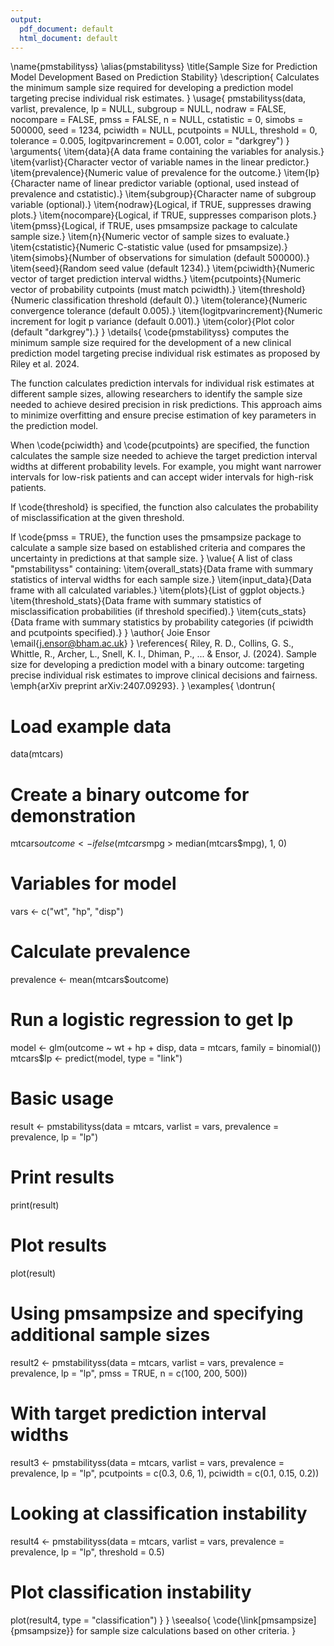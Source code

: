 ```yaml
---
output:
  pdf_document: default
  html_document: default
---
```

\name{pmstabilityss}
\alias{pmstabilityss}
\title{Sample Size for Prediction Model Development Based on Prediction Stability}
\description{
  Calculates the minimum sample size required for developing a prediction model targeting precise individual risk estimates.
}
\usage{
pmstabilityss(data, varlist, prevalence, lp = NULL, subgroup = NULL,
              nodraw = FALSE, nocompare = FALSE, pmss = FALSE, n = NULL,
              cstatistic = 0, simobs = 500000, seed = 1234,
              pciwidth = NULL, pcutpoints = NULL, threshold = 0,
              tolerance = 0.005, logitpvarincrement = 0.001,
              color = "darkgrey")
}
\arguments{
  \item{data}{A data frame containing the variables for analysis.}
  \item{varlist}{Character vector of variable names in the linear predictor.}
  \item{prevalence}{Numeric value of prevalence for the outcome.}
  \item{lp}{Character name of linear predictor variable (optional, used instead of prevalence and cstatistic).}
  \item{subgroup}{Character name of subgroup variable (optional).}
  \item{nodraw}{Logical, if TRUE, suppresses drawing plots.}
  \item{nocompare}{Logical, if TRUE, suppresses comparison plots.}
  \item{pmss}{Logical, if TRUE, uses pmsampsize package to calculate sample size.}
  \item{n}{Numeric vector of sample sizes to evaluate.}
  \item{cstatistic}{Numeric C-statistic value (used for pmsampsize).}
  \item{simobs}{Number of observations for simulation (default 500000).}
  \item{seed}{Random seed value (default 1234).}
  \item{pciwidth}{Numeric vector of target prediction interval widths.}
  \item{pcutpoints}{Numeric vector of probability cutpoints (must match pciwidth).}
  \item{threshold}{Numeric classification threshold (default 0).}
  \item{tolerance}{Numeric convergence tolerance (default 0.005).}
  \item{logitpvarincrement}{Numeric increment for logit p variance (default 0.001).}
  \item{color}{Plot color (default "darkgrey").}
}
\details{
  \code{pmstabilityss} computes the minimum sample size required for the development of a new clinical prediction model targeting precise individual risk estimates as proposed by Riley et al. 2024. 
  
  The function calculates prediction intervals for individual risk estimates at different sample sizes, allowing researchers to identify the sample size needed to achieve desired precision in risk predictions. This approach aims to minimize overfitting and ensure precise estimation of key parameters in the prediction model.
  
  When \code{pciwidth} and \code{pcutpoints} are specified, the function calculates the sample size needed to achieve the target prediction interval widths at different probability levels. For example, you might want narrower intervals for low-risk patients and can accept wider intervals for high-risk patients.
  
  If \code{threshold} is specified, the function also calculates the probability of misclassification at the given threshold.
  
  If \code{pmss = TRUE}, the function uses the pmsampsize package to calculate a sample size based on established criteria and compares the uncertainty in predictions at that sample size.
}
\value{
  A list of class "pmstabilityss" containing:
  \item{overall_stats}{Data frame with summary statistics of interval widths for each sample size.}
  \item{input_data}{Data frame with all calculated variables.}
  \item{plots}{List of ggplot objects.}
  \item{threshold_stats}{Data frame with summary statistics of misclassification probabilities (if threshold specified).}
  \item{cuts_stats}{Data frame with summary statistics by probability categories (if pciwidth and pcutpoints specified).}
}
\author{
  Joie Ensor \email{j.ensor@bham.ac.uk}
}
\references{
  Riley, R. D., Collins, G. S., Whittle, R., Archer, L., Snell, K. I., Dhiman, P., ... & Ensor, J. (2024). Sample size for developing a prediction model with a binary outcome: targeting precise individual risk estimates to improve clinical decisions and fairness. \emph{arXiv preprint arXiv:2407.09293}.
}
\examples{
\dontrun{
# Load example data
data(mtcars)

# Create a binary outcome for demonstration
mtcars$outcome <- ifelse(mtcars$mpg > median(mtcars$mpg), 1, 0)

# Variables for model
vars <- c("wt", "hp", "disp")

# Calculate prevalence
prevalence <- mean(mtcars$outcome)

# Run a logistic regression to get lp
model <- glm(outcome ~ wt + hp + disp, data = mtcars, family = binomial())
mtcars$lp <- predict(model, type = "link")

# Basic usage
result <- pmstabilityss(data = mtcars, 
                        varlist = vars, 
                        prevalence = prevalence,
                        lp = "lp")

# Print results
print(result)

# Plot results
plot(result)

# Using pmsampsize and specifying additional sample sizes
result2 <- pmstabilityss(data = mtcars, 
                         varlist = vars, 
                         prevalence = prevalence,
                         lp = "lp", 
                         pmss = TRUE, 
                         n = c(100, 200, 500))

# With target prediction interval widths
result3 <- pmstabilityss(data = mtcars, 
                         varlist = vars, 
                         prevalence = prevalence,
                         lp = "lp",
                         pcutpoints = c(0.3, 0.6, 1),
                         pciwidth = c(0.1, 0.15, 0.2))

# Looking at classification instability
result4 <- pmstabilityss(data = mtcars, 
                         varlist = vars, 
                         prevalence = prevalence,
                         lp = "lp",
                         threshold = 0.5)

# Plot classification instability
plot(result4, type = "classification")
}
}
\seealso{
  \code{\link[pmsampsize]{pmsampsize}} for sample size calculations based on other criteria.
}
